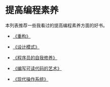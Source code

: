 # 提高编程素养

本列表推荐一些我看过的提高编程素养方面的好书。

- [《重构》][1]
- [《设计模式》][2]
- [《程序员的自我修养》][3]
- [《编写可读代码的艺术》][4]
- [《现代操作系统》][5]


  [1]: http://book.douban.com/subject/1229923/
  [2]: http://book.douban.com/subject/1052241/
  [3]: http://book.douban.com/subject/3652388/
  [4]: http://book.douban.com/subject/10797189/
  [5]: http://book.douban.com/subject/3852290/